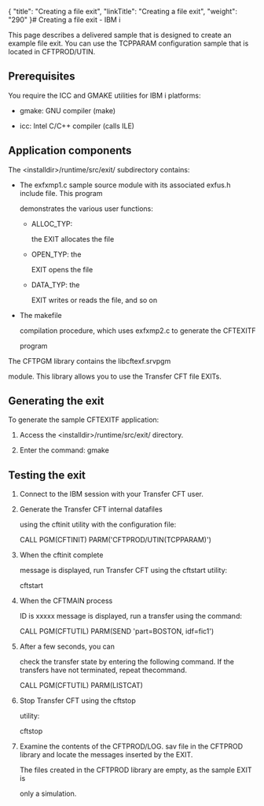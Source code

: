 {
    "title": "Creating a file exit",
    "linkTitle": "Creating a file exit",
    "weight": "290"
}# Creating a file exit - IBM i

This page describes a delivered sample that is designed to create an example file exit. You can use the TCPPARAM configuration sample that is located in CFTPROD/UTIN.

## Prerequisites

You require the ICC and GMAKE utilities for IBM i platforms:

-   gmake: GNU compiler (make)
-   icc: Intel C/C++ compiler (calls ILE)

## Application components

The &lt;installdir>/runtime/src/exit/ subdirectory contains:

-   The exfxmp1.c sample source module with its associated exfus.h include file. This program
    demonstrates the various user functions:
    -   ALLOC\_TYP:
        the EXIT allocates the file
    -   OPEN\_TYP: the
        EXIT opens the file
    -   DATA\_TYP: the
        EXIT writes or reads the file, and so on

<!-- -->

-   The makefile
    compilation procedure, which uses exfxmp2.c to generate the CFTEXITF
    program

The CFTPGM library contains the libcftexf.srvpgm
module. This library allows you to use the Transfer CFT file EXITs.

## Generating the exit

To generate the sample CFTEXITF application:

1.  Access the &lt;installdir>/runtime/src/exit/ directory.
2.  Enter the command: gmake

## Testing the exit

1.  Connect to the IBM session with your Transfer CFT user.

2.  Generate the Transfer CFT internal datafiles
    using the cftinit utility with the configuration file:

    CALL PGM(CFTINIT) PARM('CFTPROD/UTIN(TCPPARAM)')

3.  When the cftinit complete
    message is displayed, run Transfer CFT using the cftstart utility:

    cftstart

4.  When the CFTMAIN process
    ID is xxxxx message is displayed, run a transfer using the command:

    CALL PGM(CFTUTIL) PARM(SEND 'part=BOSTON, idf=fic1')

5.  After a few seconds, you can
    check the transfer state by entering the following command. If the transfers have not terminated, repeat thecommand.

    CALL PGM(CFTUTIL) PARM(LISTCAT)  

6.  Stop Transfer CFT using the cftstop
    utility:

    cftstop

7.  Examine the contents of the CFTPROD/LOG. sav file in the CFTPROD library and locate the messages inserted by the EXIT.  
      
    The files created in the CFTPROD library are empty, as the sample EXIT is
    only a simulation.
